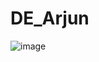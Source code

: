 # DE_Arjun
![image](https://user-images.githubusercontent.com/102573252/223931224-12b8be2e-bdff-4ca8-ab66-e9e19588d734.png)

